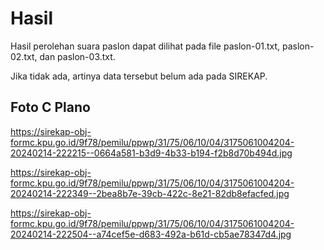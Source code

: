 # Hasil

Hasil perolehan suara paslon dapat dilihat pada file paslon-01.txt, paslon-02.txt, dan paslon-03.txt.

Jika tidak ada, artinya data tersebut belum ada pada SIREKAP.

## Foto C Plano

https://sirekap-obj-formc.kpu.go.id/9f78/pemilu/ppwp/31/75/06/10/04/3175061004204-20240214-222215--0664a581-b3d9-4b33-b194-f2b8d70b494d.jpg

https://sirekap-obj-formc.kpu.go.id/9f78/pemilu/ppwp/31/75/06/10/04/3175061004204-20240214-222349--2bea8b7e-39cb-422c-8e21-82db8efacfed.jpg

https://sirekap-obj-formc.kpu.go.id/9f78/pemilu/ppwp/31/75/06/10/04/3175061004204-20240214-222504--a74cef5e-d683-492a-b61d-cb5ae78347d4.jpg
